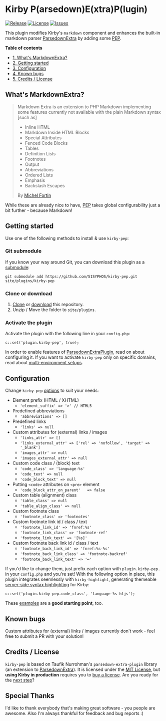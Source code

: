 # Kirby P(arsedown)E(xtra)P(lugin)
[![Release](https://img.shields.io/github/release/S1SYPHOS/kirby-pep.svg)](https://github.com/S1SYPHOS/kirby-pep/releases) [![License](https://img.shields.io/github/license/S1SYPHOS/kirby-pep.svg)](https://github.com/S1SYPHOS/kirby-pep/blob/master/LICENSE) [![Issues](https://img.shields.io/github/issues/S1SYPHOS/kirby-pep.svg)](https://github.com/S1SYPHOS/kirby-pep/issues)

This plugin modifies Kirby's `markdown` component and enhances the built-in markdown parser [ParsedownExtra](https://github.com/erusev/parsedown-extra) by adding some [PEP](https://github.com/tovic/parsedown-extra-plugin).

**Table of contents**
- [1. What's MarkdownExtra?](#whats-markdownextra)
- [2. Getting started](#getting-started)
- [3. Configuration](#configuration)
- [4. Known bugs](#known-bugs)
- [5. Credits / License](#credits--license)

## What's MarkdownExtra?
> Markdown Extra is an extension to PHP Markdown implementing some features currently not available with the plain Markdown syntax [such as]
> - Inline HTML
> - Markdown Inside HTML Blocks
> - Special Attributes
> - Fenced Code Blocks
> - Tables
> - Definition Lists
> - Footnotes
> - Output
> - Abbreviations
> - Ordered Lists
> - Emphasis
> - Backslash Escapes
>
> By [Michel Fortin](https://michelf.ca/projects/php-markdown/extra/)

While these are already nice to have, [PEP](https://github.com/tovic/parsedown-extra-plugin) takes global configurability just a bit further - because Markdown!

## Getting started
Use one of the following methods to install & use `kirby-pep`:

### Git submodule

If you know your way around Git, you can download this plugin as a [submodule](https://github.com/blog/2104-working-with-submodules):

```text
git submodule add https://github.com/S1SYPHOS/kirby-pep.git site/plugins/kirby-pep
```

### Clone or download

1. [Clone](https://github.com/S1SYPHOS/kirby-pep.git) or [download](https://github.com/S1SYPHOS/kirby-pep/archive/master.zip) this repository.
2. Unzip / Move the folder to `site/plugins`.

### Activate the plugin
Activate the plugin with the following line in your `config.php`:

```text
c::set('plugin.kirby-pep', true);
```

In order to enable features of [ParsedownExtraPlugin](https://github.com/tovic/parsedown-extra-plugin), read on about configuring it. If you want to activate `kirby-pep` only on specific domains, read about [multi-environment setups](https://getkirby.com/docs/developer-guide/configuration/options).

## Configuration
Change `kirby-pep` [options](https://github.com/tovic/parsedown-extra-plugin#features) to suit your needs:

- Element prefix (HTML / XHTML)
  - `'element_suffix' => '>' // HTML5`
- Predefined abbreviations
  - `'abbreviations' => []`
- Predefined links
  - `'links' => null`
- Custom attributes for (external) links / images
  - `'links_attr' => []`
  - `'links_external_attr' => ['rel' => 'nofollow', 'target' => '_blank']`
  - `'images_attr' => null`
  - `'images_external_attr' => null`
- Custom code class / (block) text
  - `'code_class' => 'language-%s'`
  - `'code_text' => null`
  - `'code_block_text' => null`
- Putting `<code>` attributes on `<pre>` element
  - `'code_block_attr_on_parent'   => false`
- Custom table (alignment) class
  - `'table_class' => null`
  - `'table_align_class' => null`
- Custom footnote class
  - `'footnote_class' => 'footnotes'`
- Custom footnote link id / class / text
  - `'footnote_link_id' => 'fnref:%s'`
  - `'footnote_link_class' => 'footnote-ref'`
  - `'footnote_link_text' => '[%s]'`
- Custom footnote back link id / class / text
  - `'footnote_back_link_id' => 'fnref:%s-%s'`
  - `'footnote_back_link_class' => 'footnote-backref'`
  - `'footnote_back_link_text' => '↩'`

If you'd like to change them, just prefix each option with `plugin.kirby-pep.` in your `config.php` and you're set! With the following option in place, this plugin integrates seemlessly with `kirby-highlight`, generating themeable [server-side syntax highlighting](https://github.com/S1SYPHOS/kirby-highlight) for Kirby:

```text
c::set('plugin.kirby-pep.code_class', 'language-%s hljs');
```

These [examples](https://github.com/tovic/parsedown-extra-plugin#features) are a **good starting point**, too.

## Known bugs
Custom attributes for (external) links / images currently don't work - feel free to submit a PR with your solution!

## Credits / License
`kirby-pep` is based on Taufik Nurrohman's `parsedown-extra-plugin` library (an extension to [ParsedownExtra](https://github.com/erusev/parsedown-extra)). It is licensed under the [MIT License](LICENSE), but **using Kirby in production** requires you to [buy a license](https://getkirby.com/buy). Are you ready for the [next step](https://getkirby.com/next)?

## Special Thanks
I'd like to thank everybody that's making great software - you people are awesome. Also I'm always thankful for feedback and bug reports :)
